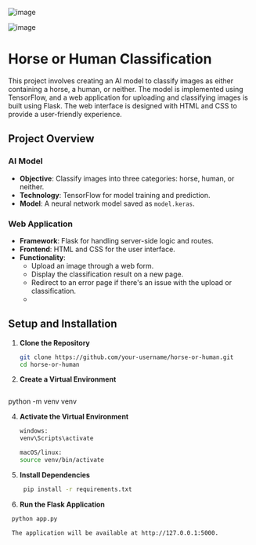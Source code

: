 ![image](https://github.com/user-attachments/assets/272de719-651e-4246-8264-c12b6d9eae5c)

![image](https://github.com/user-attachments/assets/a4a59809-9751-4da6-aa9b-7c5de77f1075)

# Horse or Human Classification

This project involves creating an AI model to classify images as either containing a horse, a human, or neither. The model is implemented using TensorFlow, and a web application for uploading and classifying images is built using Flask. The web interface is designed with HTML and CSS to provide a user-friendly experience.

## Project Overview

### AI Model
- **Objective**: Classify images into three categories: horse, human, or neither.
- **Technology**: TensorFlow for model training and prediction.
- **Model**: A neural network model saved as `model.keras`.

### Web Application
- **Framework**: Flask for handling server-side logic and routes.
- **Frontend**: HTML and CSS for the user interface.
- **Functionality**: 
  - Upload an image through a web form.
  - Display the classification result on a new page.
  - Redirect to an error page if there's an issue with the upload or classification.
  - 
## Setup and Installation

1. **Clone the Repository**
   ```bash
   git clone https://github.com/your-username/horse-or-human.git
   cd horse-or-human

3. **Create a Virtual Environment**
   ```bash
  python -m venv venv
 
4. **Activate the Virtual Environment**
   ```bash
   windows:
   venv\Scripts\activate

   macOS/linux:
   source venv/bin/activate

5. **Install Dependencies**
   ```bash
    pip install -r requirements.txt

7. **Run the Flask Application**
  ```bash
   python app.py

   The application will be available at http://127.0.0.1:5000.
